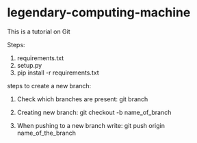 # legendary-computing-machine
This is a tutorial on Git

Steps:
1. requirements.txt
2. setup.py
3. pip install -r requirements.txt 

steps to create a new branch:
1. Check which branches are present:
    git branch

2. Creating new branch:
    git checkout -b name_of_branch

3. When pushing to a new branch write:
    git push origin name_of_the_branch

